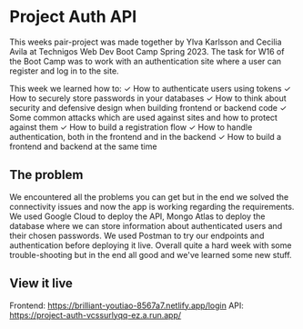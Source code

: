 # Project Auth API

This weeks pair-project was made together by Ylva Karlsson and Cecilia Avila at Technigos Web Dev Boot Camp Spring 2023.
The task for W16 of the Boot Camp was to work with an authentication site where a user can register and log in to the site.

This week we learned how to:
✓ How to authenticate users using tokens
✓ How to securely store passwords in your databases
✓ How to think about security and defensive design when building frontend or backend code
✓ Some common attacks which are used against sites and how to protect against them
✓ How to build a registration flow
✓ How to handle authentication, both in the frontend and in the backend
✓ How to build a frontend and backend at the same time

## The problem

We encountered all the problems you can get but in the end we solved the connectivity issues and now the app is working regarding the requirements.
We used Google Cloud to deploy the API, Mongo Atlas to deploy the database where we can store information about authenticated users and their chosen passwords.
We used Postman to try our endpoints and authentication before deploying it live.
Overall quite a hard week with some trouble-shooting but in the end all good and we've learned some new stuff.

## View it live

Frontend: https://brilliant-youtiao-8567a7.netlify.app/login
API: https://project-auth-vcssurlyqq-ez.a.run.app/
